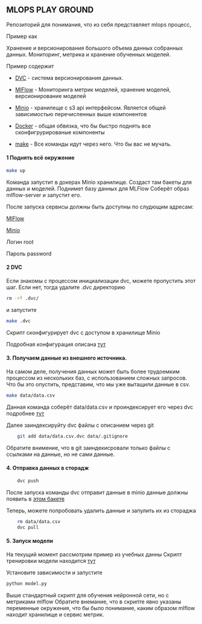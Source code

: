 ## MLOPS PLAY GROUND

Репозиторий для понимания, что из себя представляет mlops процесс,

Пример как  

Хранение и версионирования большого объема данных собранных данных.
Мониторинг, метрика и хранение обученных моделей.

Пример содержит


- [DVC](https://dvc.org)   - система версионирования данных.

- [MlFlow](https://www.mlflow.org) - Мониторинга метрик моделей, хранение моделей, версионирование моделей

- [Minio](https://min.io/) - хранилеще с s3 api интерфейсом. Является общей зависимостью перечисленных выше компонентов 

- [Docker](https://www.docker.com/) - общая обвязка, что бы быстро поднять все сконфигрурированые компоненты

- [make]()   - Все команды идут через него. Что бы вас не мучать. 


#### 1 Поднять всё окружение
```bash
make up
```

Команда запустит в докерах Minio хранилище.
Создаст там бакеты для данных и моделей.
Поднимет базу данных для MLFlow
Соберёт образ mlflow-server и запустит его.

После запуска  сервисы должны быть доступны по слудющим адресам:

[MlFlow](http://127.0.0.1:5000)

[Minio](http://127.0.0.1:9000)

Логин  root

Пароль password

#### 2 DVC
Если знакомы с процессом инициализации dvc, можете пропустить этот шаг.
Если нет, тогда удалите .dvc директорию
```bash
rm -rf .dvc/
```

и запустите 
```bash
make .dvc
```

Скрипт сконфигурирует dvc с доступом в хранилище Minio

Подробная конфигурация описана [тут](scripts/dvc_init.sh)

#### 3. Получаем данные из внешнего источника.

На самом деле, получения данных может быть более трудоемким процессом из нескольких баз,
   с использованием сложных запросов. Что бы это опустить, представим, что мы уже вытащили данные в csv.
```bash
make data/data.csv
```

Данная команда соберёт data/data.csv
и проиндексирует его через dvc
подробнее [тут](scripts/lessons_get_test_data.sh)

Далее заиндексируйту dvc файлы с описанием через git

```bash
    git add data/data.csv.dvc data/.gitignore
```
Обратите внимение, что в git заиндекисровали только файлы с ссылками на данные, но не сами данные.

#### 4. Отправка данных в сторадж
```bash
    dvc push
```

После запуска команды dvc отправит данные в minio
данные должны появить в [этом бакете](http://127.0.0.1:9000/minio/github.com/yakovlachin/mlops/data)

Теперь, можете попробовать удалить  данные и запулить их из стораджа
```bash
    rm data/data.csv
    dvc pull
```

#### 5. Запуск модели
На текущий момент рассмотрим пример из учебных данны
Скрипт тренировки модели находится [тут]()

Установите зависимости и запустите

```bash
python model.py
```

Выше стандартный скрипт для обучения нейронной сети, но с метриками mlflow
Обратите внемание, что в скрипте явно указаны переменные окружения, что бы было понимание,
каким образом mlflow находит хранилище и сервис метрик.
